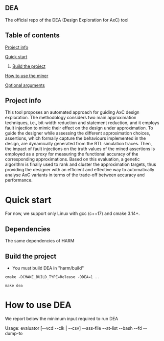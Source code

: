   
  
  

## DEA

The official repo of the DEA (Design Exploration for AxC) tool


## Table of contents

[Project info](#project-info)

[Quick start](#quick-start)
1. [Build the project](#build-the-project)

[How to use the miner](#how-to-use-the-miner)

[Optional arguments](#optional-arguments)

## Project info

This tool proposes an automated approach for guiding AxC design exploration. The methodology considers two main approximation techniques, i.e., bit-width reduction and statement reduction, and it employs fault injection to mimic their effect on the design under approximation. 
To guide the designer while assessing the different approximation choices, assertions, which formally capture the behaviours implemented in the design, are dynamically generated from the RTL simulation traces. Then, the impact of fault injections on the truth values of the mined assertions is employed as a proxy for measuring the functional accuracy of the corresponding approximations.
Based on this evaluation, a genetic algorithm is finally used to rank and cluster the approximation targets, thus providing the designer with an efficient and effective way to automatically analyse AxC variants in terms of the trade-off between accuracy and performance.

# Quick start

For now, we support only Linux with gcc (c++17) and cmake 3.14+.

## Dependencies
The same dependencies of HARM

## Build the project

* You must build DEA in "harm/build"

```
cmake -DCMAKE_BUILD_TYPE=Release -DDEA=1 ..
```

```
make dea
```

# How to use DEA


We report below the minimum input required to run DEA

Usage:
 evaluator [--vcd --clk <string> | --csv]
 --ass-file <ASSERTIONS FILE>
 --at-list <AT FILE>
 --bash <BASH SCRIPT>
 --fd <FAULTY TRACES DIRECTORY>
 --dump-to <DEA OUTPUT DIRECTORY>




	

